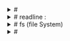 <details>
  <summary># </summary>

```

```
</details>





<details>
<summary># readline : </summary>

```
const readline = require('readline');
const response = readline.createInterface({
    input: process.stdin
    , output: process.stdout
});

response.question('what is your name? ', (name) => {
    console.log(`Hello mr ${name}`)
    response.close();
});


response.on('close', () => {
    console.log('Goodbye!');
    process.exit(0);
})
```

</details>

<details> 

<summary># fs (file System)</summary>

```
const readline = require('readline');
const fs = require('fs');

// read file synchronously
let textinp = fs.readFileSync('./test.txt', 'utf8');
console.log(textinp);

// write file synchronously
fs.writeFileSync('./test.txt', `Hello World! ${textinp}`);
console.log('File written successfully!');
```
</details>


<details>
  <summary># </summary>

```

```
</details>

